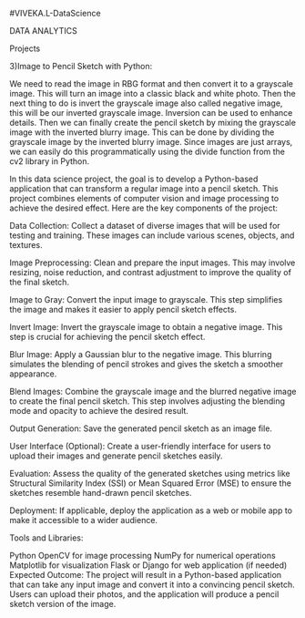 #VIVEKA.L-DataScience

DATA ANALYTICS


Projects


3)Image to Pencil Sketch with Python:

We need to read the image in RBG format and then convert it to a grayscale image. This will turn an image into a classic black and white photo. Then the next thing to do is invert the grayscale image also called negative image, this will be our inverted grayscale image. Inversion can be used to enhance details. Then we can finally create the pencil sketch by mixing the grayscale image with the inverted blurry image. This can be done by dividing the grayscale image by the inverted blurry image. Since images are just arrays, we can easily do this programmatically using the divide function from the cv2 library in Python.


In this data science project, the goal is to develop a Python-based application that can transform a regular image into a pencil sketch. This project combines elements of computer vision and image processing to achieve the desired effect. Here are the key components of the project:

Data Collection: Collect a dataset of diverse images that will be used for testing and training. These images can include various scenes, objects, and textures.

Image Preprocessing: Clean and prepare the input images. This may involve resizing, noise reduction, and contrast adjustment to improve the quality of the final sketch.

Image to Gray: Convert the input image to grayscale. This step simplifies the image and makes it easier to apply pencil sketch effects.

Invert Image: Invert the grayscale image to obtain a negative image. This step is crucial for achieving the pencil sketch effect.

Blur Image: Apply a Gaussian blur to the negative image. This blurring simulates the blending of pencil strokes and gives the sketch a smoother appearance.

Blend Images: Combine the grayscale image and the blurred negative image to create the final pencil sketch. This step involves adjusting the blending mode and opacity to achieve the desired result.

Output Generation: Save the generated pencil sketch as an image file.

User Interface (Optional): Create a user-friendly interface for users to upload their images and generate pencil sketches easily.

Evaluation: Assess the quality of the generated sketches using metrics like Structural Similarity Index (SSI) or Mean Squared Error (MSE) to ensure the sketches resemble hand-drawn pencil sketches.

Deployment: If applicable, deploy the application as a web or mobile app to make it accessible to a wider audience.

Tools and Libraries:

Python
OpenCV for image processing
NumPy for numerical operations
Matplotlib for visualization
Flask or Django for web application (if needed)
Expected Outcome:
The project will result in a Python-based application that can take any input image and convert it into a convincing pencil sketch. Users can upload their photos, and the application will produce a pencil sketch version of the image.
